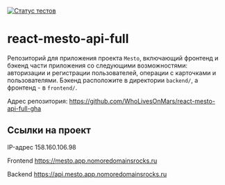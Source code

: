 [![Статус тестов](../../actions/workflows/tests.yml/badge.svg)](../../actions/workflows/tests.yml)

# react-mesto-api-full
Репозиторий для приложения проекта `Mesto`, включающий фронтенд и бэкенд части приложения со следующими возможностями: авторизации и регистрации пользователей, операции с карточками и пользователями. Бэкенд расположите в директории `backend/`, а фронтенд - в `frontend/`. 
  
Адрес репозитория: https://github.com/WhoLivesOnMars/react-mesto-api-full-gha

## Ссылки на проект

IP-адрес 158.160.106.98

Frontend https://mesto.app.nomoredomainsrocks.ru

Backend https://api.mesto.app.nomoredomainsrocks.ru
